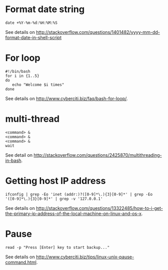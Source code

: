 # Format date string

    date +%Y-%m-%d:%H:%M:%S

See details on <http://stackoverflow.com/questions/1401482/yyyy-mm-dd-format-date-in-shell-script>

# For loop


    #!/bin/bash
    for i in {1..5}
    do
       echo "Welcome $i times"
    done

See details on <http://www.cyberciti.biz/faq/bash-for-loop/>.

# multi-thread

    <command> &
    <command> &
    <command> &
    wait

See detail on <http://stackoverflow.com/questions/2425870/multithreading-in-bash>.

# Getting host IP address

    ifconfig | grep -Eo 'inet (addr:)?([0-9]*\.){3}[0-9]*' | grep -Eo '([0-9]*\.){3}[0-9]*' | grep -v '127.0.0.1'

See details on <http://stackoverflow.com/questions/13322485/how-to-i-get-the-primary-ip-address-of-the-local-machine-on-linux-and-os-x>.

# Pause

    read -p "Press [Enter] key to start backup..."

See details on <http://www.cyberciti.biz/tips/linux-unix-pause-command.html>.
